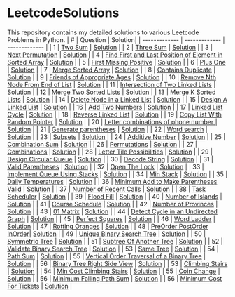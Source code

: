 # LeetcodeSolutions
This repository contains my detailed solutions to various Leetcode Problems in Python.
| #  | Question  | Solution|
| ------------- | ------------- | ------------- |
| 1 | [Two Sum](https://leetcode.com/problems/two-sum/) | [Solution](https://github.com/abhisheklalwani/LeetcodeSolutions/blob/main/Solutions/TwoSum/TwoSum.py) |
| 2 | [Three Sum](https://leetcode.com/problems/3sum/) | [Solution](https://github.com/abhisheklalwani/LeetcodeSolutions/blob/main/Solutions/3sum/3sum.py) |
| 3 | [Next Permutation](https://leetcode.com/problems/next-permutation/) | [Solution](https://github.com/abhisheklalwani/LeetcodeSolutions/blob/main/Solutions/NextPermutation/NextPermutation.py) |
| 4 | [Find First and Last Position of Element in Sorted Array](https://leetcode.com/problems/find-first-and-last-position-of-element-in-sorted-array/) | [Solution](https://github.com/abhisheklalwani/LeetcodeSolutions/blob/main/Solutions/FirstAndLastPositionOfElementInASortedArray/FirstAndLastPositionOfElementInASortedArray.py) |
| 5 | [First Missing Positive](https://leetcode.com/problems/first-missing-positive/) | [Solution](https://github.com/abhisheklalwani/LeetcodeSolutions/blob/main/Solutions/FirstMissingPositive/FirstMissingPositive.py) |
| 6 | [Plus One](https://leetcode.com/problems/plus-one/) | [Solution](https://github.com/abhisheklalwani/LeetcodeSolutions/blob/main/Solutions/PlusOne/PlusOne.py) |
| 7 | [Merge Sorted Array](https://leetcode.com/problems/merge-sorted-array/) | [Solution](https://github.com/abhisheklalwani/LeetcodeSolutions/blob/main/Solutions/MergeSortedArray/MergeSortedArray.py) |
| 8 | [Contains Duplicate](https://leetcode.com/problems/contains-duplicate/) | [Solution](https://github.com/abhisheklalwani/LeetcodeSolutions/blob/main/Solutions/ContainsDuplicate/ContainsDuplicate.py) |
| 9 | [Friends of Appropriate Ages](https://leetcode.com/problems/friends-of-appropriate-ages/) | [Solution](https://github.com/abhisheklalwani/LeetcodeSolutions/blob/main/Solutions/FriendsOfAppropriateAges/FriendsOfAppropriateAges.py) |
| 10 | [Remove Nth Node From End of List](https://leetcode.com/problems/remove-nth-node-from-end-of-list/) | [Solution](https://github.com/abhisheklalwani/LeetcodeSolutions/blob/main/Solutions/RemoveNthNodeFromEnd/RemoveNthNodeFromEnd.py) |
| 11 | [Intersection of Two Linked Lists](https://leetcode.com/problems/intersection-of-two-linked-lists/) | [Solution](https://github.com/abhisheklalwani/LeetcodeSolutions/blob/main/Solutions/IntersectionOf2LinkedLists/IntersectionOf2LinkedLists.py) |
| 12 | [Merge Two Sorted Lists](https://leetcode.com/problems/merge-two-sorted-lists/) | [Solution](https://github.com/abhisheklalwani/LeetcodeSolutions/blob/main/Solutions/Merge2SortedLists/Merge2SortedLists.py) |
| 13 | [Merge K Sorted Lists](https://leetcode.com/problems/merge-k-sorted-lists/) | [Solution](https://github.com/abhisheklalwani/LeetcodeSolutions/blob/main/Solutions/MergeKSortedLists/MergeKSortedLists.py) |
| 14 | [Delete Node in a Linked List](https://leetcode.com/problems/delete-node-in-a-linked-list/) | [Solution](https://github.com/abhisheklalwani/LeetcodeSolutions/blob/main/Solutions/DeleteNodeInALinkedList/DeleteNodeInALinkedList.py) |
| 15 | [Design A Linked List](https://leetcode.com/problems/design-linked-list/) | [Solution](https://github.com/abhisheklalwani/LeetcodeSolutions/blob/main/Solutions/DesignLinkedList/DesignLinkedList.py) |
| 16 | [Add Two Numbers](https://leetcode.com/problems/add-two-numbers/) | [Solution](https://github.com/abhisheklalwani/LeetcodeSolutions/blob/main/Solutions/AddTwoNumbers/AddTwoNumbers.py) |
| 17 | [Linked List Cycle](https://leetcode.com/problems/linked-list-cycle/) | [Solution](https://github.com/abhisheklalwani/LeetcodeSolutions/blob/main/Solutions/LinkedListCycle/LinkedListCycle.py) |
| 18 | [Reverse Linked List](https://leetcode.com/problems/reverse-linked-list/) | [Solution](https://github.com/abhisheklalwani/LeetcodeSolutions/blob/main/Solutions/ReverseLinkedList/ReverseLinkedList.py) |
| 19 | [Copy List With Random Pointer](https://leetcode.com/problems/copy-list-with-random-pointer/) | [Solution](https://github.com/abhisheklalwani/LeetcodeSolutions/blob/main/Solutions/CopyListWithRandomPointer/CopyListWithRandomPointer.py) |
| 20 | [Letter combinations of phone number ](https://leetcode.com/problems/letter-combinations-of-a-phone-number/) | [Solution](https://github.com/abhisheklalwani/LeetcodeSolutions/blob/main/Solutions/LetterCombinationsofaPhoneNumber/LetterCombinationsofaPhoneNumber.py) |
| 21 | [Generate parentheses](https://leetcode.com/problems/generate-parentheses/) | [Solution](https://github.com/abhisheklalwani/LeetcodeSolutions/blob/main/Solutions/GenerateParentheses/GenerateParentheses.py) |
| 22 | [Word search](https://leetcode.com/problems/word-search/) | [Solution](https://github.com/abhisheklalwani/LeetcodeSolutions/blob/main/Solutions/WordSearch/WordSearch.py) |
| 23 | [Subsets](https://leetcode.com/problems/subsets/) | [Solution](https://github.com/abhisheklalwani/LeetcodeSolutions/blob/main/Solutions/Subsets/Subsets.py) |
| 24 | [Additive Number](https://leetcode.com/problems/additive-number/) | [Solution](https://github.com/abhisheklalwani/LeetcodeSolutions/blob/main/Solutions/AdditiveNumber/AdditiveNumber.py) |
| 25 | [Combination Sum](https://leetcode.com/problems/combination-sum/) | [Solution](https://github.com/abhisheklalwani/LeetcodeSolutions/blob/main/Solutions/CombinationSum/CombinationSum.py) |
| 26 | [Permutations](https://leetcode.com/problems/permutations/) | [Solution](https://github.com/abhisheklalwani/LeetcodeSolutions/blob/main/Solutions/Permutations/Permutations.py) |
| 27 | [Combinations](https://leetcode.com/problems/combinations/) | [Solution](https://github.com/abhisheklalwani/LeetcodeSolutions/blob/main/Solutions/Combinations/Combinations.py) |
| 28 | [Letter Tile Possibilities](https://leetcode.com/problems/letter-tile-possibilities/) | [Solution](https://github.com/abhisheklalwani/LeetcodeSolutions/blob/main/Solutions/LetterTilePossibilities/LetterTilePossibilities.py) |
| 29 | [Design Circular Queue](https://leetcode.com/problems/design-circular-queue/) | [Solution](https://github.com/abhisheklalwani/LeetcodeSolutions/blob/main/Solutions/DesignCircularQueue/DesignCircularQueue.py) |
| 30 | [Decode String](https://leetcode.com/problems/decode-string/) | [Solution](https://github.com/abhisheklalwani/LeetcodeSolutions/blob/main/Solutions/DecodeString/DecodeString.py) |
| 31 | [Valid Parentheses](https://leetcode.com/problems/valid-parentheses/) | [Solution](https://github.com/abhisheklalwani/LeetcodeSolutions/blob/main/Solutions/ValidParentheses/ValidParentheses.py) |
| 32 | [Open The Lock](https://leetcode.com/problems/open-the-lock/) | [Solution](https://github.com/abhisheklalwani/LeetcodeSolutions/blob/main/Solutions/OpenTheLock/OpenTheLock.py) |
| 33 | [Implement Queue Using Stacks](https://leetcode.com/problems/implement-queue-using-stacks/) | [Solution](https://github.com/abhisheklalwani/LeetcodeSolutions/blob/main/Solutions/ImplementQueueUsingStacks/ImplementQueueUsingStacks.py) |
| 34 | [Min Stack](https://leetcode.com/problems/min-stack/) | [Solution](https://github.com/abhisheklalwani/LeetcodeSolutions/blob/main/Solutions/MinStack/MinStack.py) |
| 35 | [Daily Temperatures](https://leetcode.com/problems/daily-temperatures/) | [Solution](https://github.com/abhisheklalwani/LeetcodeSolutions/blob/main/Solutions/DailyTemperatures/DailyTemperatures.py) |
| 36 | [Minimum Add to Make Parentheses Valid](https://leetcode.com/problems/minimum-add-to-make-parentheses-valid/) | [Solution](https://github.com/abhisheklalwani/LeetcodeSolutions/blob/main/Solutions/MinimumAddtoMakeParenthesesValid/MinimumAddtoMakeParenthesesValid.py) |
| 37 | [Number of Recent Calls](https://leetcode.com/problems/number-of-recent-calls/) | [Solution](https://github.com/abhisheklalwani/LeetcodeSolutions/blob/main/Solutions/NumberofRecentCalls/NumberofRecentCalls.py) |
| 38 | [Task Scheduler](https://leetcode.com/problems/task-scheduler/) | [Solution](https://github.com/abhisheklalwani/LeetcodeSolutions/blob/main/Solutions/TaskScheduler/TaskScheduler.py) |
| 39 | [Flood Fill](https://leetcode.com/problems/flood-fill/) | [Solution](https://github.com/abhisheklalwani/LeetcodeSolutions/blob/main/Solutions/FloodFill/FloodFill.py) |
| 40 | [Number of Islands](https://leetcode.com/problems/number-of-islands/) | [Solution](https://github.com/abhisheklalwani/LeetcodeSolutions/blob/main/Solutions/NumberOfIslands/NumberOfIslands.py) |
| 41 | [Course Schedule](https://leetcode.com/problems/course-schedule/) | [Solution](https://github.com/abhisheklalwani/LeetcodeSolutions/blob/main/Solutions/CourseSchedule/CourseSchedule.py) |
| 42 | [Number of Provinces](https://leetcode.com/problems/number-of-provinces/) | [Solution](https://github.com/abhisheklalwani/LeetcodeSolutions/blob/main/Solutions/NumberOfProvinces/NumberOfProvinces.py) |
| 43 | [01 Matrix](https://leetcode.com/problems/01-matrix/) | [Solution](https://github.com/abhisheklalwani/LeetcodeSolutions/blob/main/Solutions/01Matrix/01Matrix.py) |
| 44 | [Detect Cycle in an Undirected Graph](https://www.geeksforgeeks.org/detect-cycle-undirected-graph/) | [Solution](https://github.com/abhisheklalwani/LeetcodeSolutions/blob/main/Solutions/DetectCycleInAnUndirectedGraph/DetectCycleInAnUndirectedGraph.py) |
| 45 | [Perfect Squares](https://leetcode.com/problems/perfect-squares/) | [Solution](https://github.com/abhisheklalwani/LeetcodeSolutions/blob/main/Solutions/PerfectSquares/PerfectSquares.py) |
| 46 | [Word Ladder](https://leetcode.com/problems/word-ladder/) | [Solution](https://github.com/abhisheklalwani/LeetcodeSolutions/blob/main/Solutions/WordLadder/WordLadder.py) |
| 47 | [Rotting Oranges](https://leetcode.com/problems/rotting-oranges/) | [Solution](https://github.com/abhisheklalwani/LeetcodeSolutions/blob/main/Solutions/RottingOranges/RottingOranges.py) |
| 48 | [PreOrder](https://leetcode.com/problems/binary-tree-preorder-traversal/)[ PostOrder](https://leetcode.com/problems/binary-tree-postorder-traversal/)[ InOrder](https://leetcode.com/problems/binary-tree-inorder-traversal/)| [Solution](https://github.com/abhisheklalwani/LeetcodeSolutions/blob/main/Solutions/PreOrderPostOrderInOrder/PreOrderPostOrderInOrder.py) |
| 49 | [Unique Binary Search Tree](https://leetcode.com/problems/unique-binary-search-trees/) | [Solution](https://github.com/abhisheklalwani/LeetcodeSolutions/blob/main/Solutions/UniqueBinarySearchTree/UniqueBinarySearchTree.py) |
| 50 | [Symmetric Tree](https://leetcode.com/problems/symmetric-tree/) | [Solution](https://github.com/abhisheklalwani/LeetcodeSolutions/blob/main/Solutions/SymmetricTree/SymmetricTree.py) |
| 51 | [Subtree Of Another Tree](https://leetcode.com/problems/subtree-of-another-tree/) | [Solution](https://github.com/abhisheklalwani/LeetcodeSolutions/blob/main/Solutions/SubtreeOfAnotherTree/SubtreeOfAnotherTree.py) |
| 52 | [Validate Binary Search Tree](https://leetcode.com/problems/validate-binary-search-tree/) | [Solution](https://github.com/abhisheklalwani/LeetcodeSolutions/blob/main/Solutions/ValidateBinarySearchTree/ValidateBinarySearchTree.py) |
| 53 | [Same Tree](https://leetcode.com/problems/same-tree/) | [Solution](https://github.com/abhisheklalwani/LeetcodeSolutions/blob/main/Solutions/SameTree/SameTree.py) |
| 54 | [Path Sum](https://leetcode.com/problems/path-sum/) | [Solution](https://github.com/abhisheklalwani/LeetcodeSolutions/blob/main/Solutions/PathSum/PathSum.py) |
| 55 | [Vertical Order Traversal of a Binary Tree](https://leetcode.com/problems/vertical-order-traversal-of-a-binary-tree/) | [Solution](https://github.com/abhisheklalwani/LeetcodeSolutions/blob/main/Solutions/VerticalOrderTraversal/VerticalOrderTraversal.py) |
| 56 | [Binary Tree Right Side View](https://leetcode.com/problems/binary-tree-right-side-view/) | [Solution](https://github.com/abhisheklalwani/LeetcodeSolutions/blob/main/Solutions/BinaryTreeRightSideView/BinaryTreeRightSideView.py) |
| 53 | [Climbing Stairs](https://leetcode.com/problems/climbing-stairs/) | [Solution](https://github.com/abhisheklalwani/LeetcodeSolutions/blob/main/Solutions/ClimbingStairs/ClimbingStairs.py) |
| 54 | [Min Cost Climbing Stairs](https://leetcode.com/problems/min-cost-climbing-stairs/) | [Solution](https://github.com/abhisheklalwani/LeetcodeSolutions/blob/main/Solutions/MinCostClimbingStairs/MinCostClimbingStairs.py) |
| 55 | [Coin Change](https://leetcode.com/problems/coin-change/) | [Solution](https://github.com/abhisheklalwani/LeetcodeSolutions/blob/main/Solutions/CoinChange/CoinChange.py) |
| 56 | [Minimum Falling Path Sum](https://leetcode.com/problems/minimum-falling-path-sum/) | [Solution](https://github.com/abhisheklalwani/LeetcodeSolutions/blob/main/Solutions/MinimumFallingPathSum/MinimumFallingPathSum.py) |
| 56 | [Minimum Cost For Tickets](https://leetcode.com/problems/minimum-cost-for-tickets/) | [Solution](https://github.com/abhisheklalwani/LeetcodeSolutions/blob/main/Solutions/MinimumCostForTickets/MinimumCostForTickets.py) |